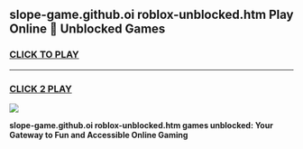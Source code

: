 
## slope-game.github.oi roblox-unblocked.htm Play Online 👋 Unblocked Games
<h3>
<a href="https://premium.freeplayer.one?title=slope-game.github.oi_roblox-unblocked.htm&ref=19F">CLICK TO PLAY</a></h3>
<hr>

<h3>
<a href="https://premium.freeplayer.one?title=slope-game.github.oi_roblox-unblocked.htm&ref=19F">CLICK 2 PLAY</a>
  
</h3>

<a href="https://premium.freeplayer.one?title=slope-game.github.oi_roblox-unblocked.htm&ref=19F"><img src="https://clearcache.store/games.png"></a>


**slope-game.github.oi roblox-unblocked.htm games unblocked: Your Gateway to Fun and Accessible Online Gaming**
